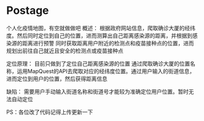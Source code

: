 # Postage
个人化疫情地图，有空就做做吧
概述：
根据政府网站信息，爬取确诊大厦的经纬度。然后同时定位到自己的位置，进而测算出自己距离感染源的距离，并根据到感染源的距离进行预警
同时获取距离用户附近的检测点和疫苗接种点的位置，进而规划出前往自己就近且安全的检测点或疫苗接种点

定位原理：
目前只做到了定位自己距离感染源的位置
通过爬取确诊大厦的位置名称，运用MapQuest的API去爬取对应的经纬度位置。通过用户输入的街道信息，进而定位到用户的位置，然后获得距离信息

缺陷：
需要用户手动输入街道名称和街道号才能较为准确定位用户位置。暂时无法自动定位

PS：各位改了代码记得上传更新一下
